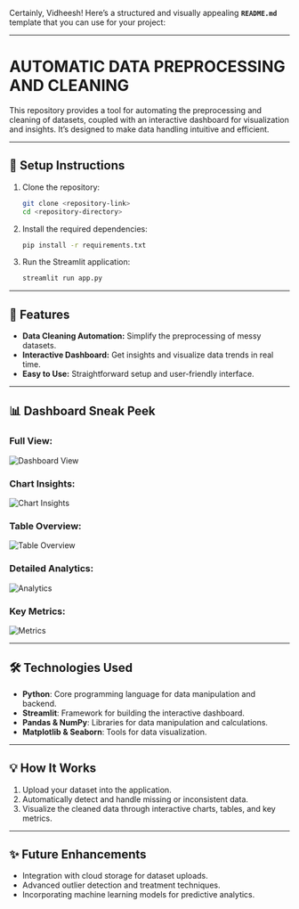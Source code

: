 Certainly, Vidheesh! Here’s a structured and visually appealing **`README.md`** template that you can use for your project:

---

# AUTOMATIC DATA PREPROCESSING AND CLEANING

This repository provides a tool for automating the preprocessing and cleaning of datasets, coupled with an interactive dashboard for visualization and insights. It’s designed to make data handling intuitive and efficient.

---

## 🔧 **Setup Instructions**

1. Clone the repository:
   ```bash
   git clone <repository-link>
   cd <repository-directory>
   ```
2. Install the required dependencies:
   ```bash
   pip install -r requirements.txt
   ```
3. Run the Streamlit application:
   ```bash
   streamlit run app.py
   ```

---

## 🚀 **Features**

- **Data Cleaning Automation:** Simplify the preprocessing of messy datasets.
- **Interactive Dashboard:** Get insights and visualize data trends in real time.
- **Easy to Use:** Straightforward setup and user-friendly interface.

---

## 📊 **Dashboard Sneak Peek**

### Full View:
![Dashboard View](https://github.com/user-attachments/assets/c9231aa8-9c18-477e-b5e9-2676c8a49fe2)

### Chart Insights:
![Chart Insights](https://github.com/user-attachments/assets/60fa9697-e6ee-44c0-affd-3c7d0d2e2d86)

### Table Overview:
![Table Overview](https://github.com/user-attachments/assets/d34c8d5f-4f62-42f2-a8f0-13bde4305796)

### Detailed Analytics:
![Analytics](https://github.com/user-attachments/assets/c5272eae-c2f3-475e-8ba6-343890788a0a)

### Key Metrics:
![Metrics](https://github.com/user-attachments/assets/1f9c51db-dc58-48e8-8b4f-8d0227aead1a)

---

## 🛠 **Technologies Used**

- **Python**: Core programming language for data manipulation and backend.
- **Streamlit**: Framework for building the interactive dashboard.
- **Pandas & NumPy**: Libraries for data manipulation and calculations.
- **Matplotlib & Seaborn**: Tools for data visualization.

---

## 💡 **How It Works**

1. Upload your dataset into the application.
2. Automatically detect and handle missing or inconsistent data.
3. Visualize the cleaned data through interactive charts, tables, and key metrics.

---

## ✨ **Future Enhancements**

- Integration with cloud storage for dataset uploads.
- Advanced outlier detection and treatment techniques.
- Incorporating machine learning models for predictive analytics.

